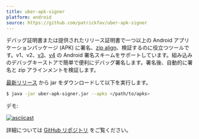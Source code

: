 ```yaml
---
title: uber-apk-signer
platform: android
source: https://github.com/patrickfav/uber-apk-signer
---
```


デバッグ証明書または提供されたリリース証明書で一つ以上の Android アプリケーションパッケージ (APK) に署名、[zip align](https://developer.android.com/studio/command-line/zipalign.html)、検証するのに役立つツールです。v1、v2、[v3](https://source.android.com/security/apksigning/v3)、[v4](https://source.android.com/security/apksigning/v4) の Android 署名スキームをサポートしています。組み込みのデバッグキーストアで簡単で便利にデバッグ署名します。署名後、自動的に署名と zip アラインメントを検証します。

[最新リリース](https://github.com/patrickfav/uber-apk-signer/releases/latest) から jar をダウンロードして以下を実行します。

```bash
$ java -jar uber-apk-signer.jar --apks </path/to/apks>
```

デモ:

[![asciicast](https://asciinema.org/a/91092.png)](https://asciinema.org/a/91092)

詳細については [GitHub リポジトリ](https://github.com/patrickfav/uber-apk-signer) をご覧ください。
